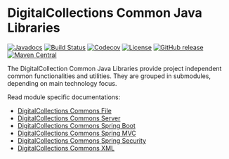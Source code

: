 # DigitalCollections Common Java Libraries

[![Javadocs](https://javadoc.io/badge/de.digitalcollections.commons/dc-commons.svg)](https://javadoc.io/doc/de.digitalcollections.commons/dc-commons)
[![Build Status](https://img.shields.io/travis/dbmdz/digitalcollections-commons/master.svg)](https://travis-ci.org/dbmdz/digitalcollections-commons)
[![Codecov](https://img.shields.io/codecov/c/github/dbmdz/digitalcollections-commons/master.svg)](https://codecov.io/gh/dbmdz/digitalcollections-commons)
[![License](https://img.shields.io/github/license/dbmdz/digitalcollections-commons.svg)](LICENSE)
[![GitHub release](https://img.shields.io/github/release/dbmdz/digitalcollections-commons.svg)](https://github.com/dbmdz/digitalcollections-commons/releases)
[![Maven Central](https://img.shields.io/maven-central/v/de.digitalcollections.commons/dc-commons.svg)](https://search.maven.org/search?q=a:dc-commons)

The DigitalCollection Common Java Libraries provide project independent common functionalities and utilities. They are grouped in submodules, depending on main technology focus.

Read module specific documentations:

- [DigitalCollections Commons File](dc-commons-file)
- [DigitalCollections Commons Server](dc-commons-server)
- [DigitalCollections Commons Spring Boot](dc-commons-springboot)
- [DigitalCollections Commons Spring MVC](dc-commons-springmvc)
- [DigitalCollections Commons Spring Security](dc-commons-springsecurity)
- [DigitalCollections Commons XML](dc-commons-xml)
